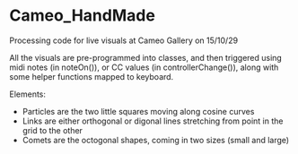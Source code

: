 # Cameo_HandMade
Processing code for live visuals at Cameo Gallery on 15/10/29


All the visuals are pre-programmed into classes, and then triggered using midi notes (in noteOn()), or CC values (in controllerChange()), along with some helper functions mapped to keyboard.

Elements:

- Particles are the two little squares moving along cosine curves
- Links are either orthogonal or digonal lines stretching from point in the grid to the other
- Comets are the octogonal shapes, coming in two sizes (small and large)
